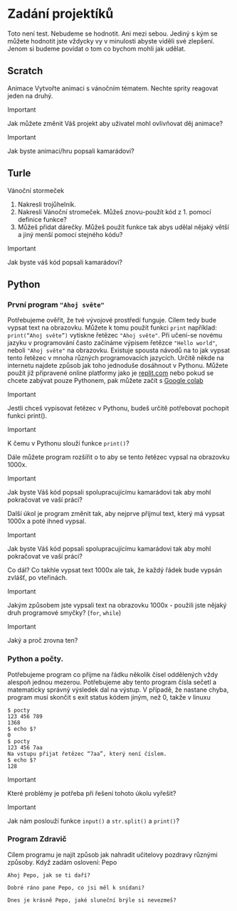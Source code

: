 # Zadání projektíků
Toto není test. Nebudeme se hodnotit. Ani mezi sebou. Jediný s kým se můžete hodnotit jste vždycky vy v minulosti abyste viděli své zlepšení. Jenom si budeme povídat o tom co bychom mohli jak udělat.

## Scratch
Animace
Vytvořte animaci s vánočním tématem.
Nechte sprity reagovat jeden na druhý.

> [!Important]
> Jak můžete změnit Váš projekt aby uživatel mohl ovlivňovat děj animace?

> [!Important]
> Jak byste animaci/hru popsali kamarádovi?

## Turle
Vánoční stormeček
1. Nakresli trojůhelník.
2. Nakresli Vánoční stromeček. Můžeš znovu-použít  kód z 1. pomocí definice funkce?
3. Můžeš přidat dárečky. Můžeš použít funkce tak abys udělal nějaký větší a jiný menší pomocí stejného kódu?
   
> [!Important]
> Jak byste váš kód popsali kamarádovi?

## Python
### První program `"Ahoj světe"`
Potřebujeme ověřit, že tvé vývojové prostředí funguje. Cílem tedy bude vypsat text na obrazovku. Můžete k tomu použít funkci `print` například: `print(“Ahoj světe”)` vytiskne řetězec `"Ahoj světe"`. Při učení-se novému jazyku v programování často začínáme výpisem řetězce `"Hello world"`, neboli `"Ahoj světe"` na obrazovku. Existuje spousta návodů na to jak vypsat tento řetězec v mnoha různých programovacích jazycích. Určitě někde na internetu najdete způsob jak toho jednoduše dosáhnout v Pythonu. Můžete použít již připravené online platformy jako je 
[replit.com](replit.com) nebo pokud se chcete zabývat pouze Pythonem, pak můžete začít s [Google colab](https://colab.research.google.com/)

> [!Important]
> Jestli chceš vypisovat řetězec v Pythonu, budeš určitě potřebovat pochopit funkci print().

> [!Important]
> K čemu v Pythonu slouží funkce `print()`?

Dále můžete program rozšířit o to aby se tento řetězec vypsal na obrazovku 1000x.

> [!Important]
>Jak byste Váš kód popsali spolupracujícímu kamarádovi tak aby mohl pokračovat ve vaší práci?

Další úkol je program změnit tak, aby nejprve přijmul text, který má vypsat 1000x a poté ihned vypsal.

> [!Important]
> Jak byste Váš kód popsali spolupracujícímu kamarádovi tak aby mohl pokračovat ve vaší práci?

Co dál? Co takhle vypsat text 1000x ale tak, že každý řádek bude vypsán zvlášť, po vteřinách.

> [!Important]
> Jakým způsobem jste vypsali text na obrazovku 1000x - použili jste nějaký druh programové smyčky? (`for`, `while`)
 
> [!Important]
> Jaký a proč zrovna ten?

### Python a počty.
Potřebujeme program co přijme na řádku několik čísel oddělených vždy alespoň jednou mezerou. Potřebujeme aby tento program čísla sečetl a matematicky správný výsledek dal na výstup.
V případě, že nastane chyba, program musí skončit s exit status kódem jiným, než 0, takže v linuxu
```
$ pocty 
123 456 789
1368
$ echo $?
0
$ pocty
123 456 7aa
Na vstupu přijat řetězec “7aa”, který není číslem.
$ echo $?
128
```

> [!Important]
> Které problémy je potřeba při řešení tohoto úkolu vyřešit?

> [!Important]
> Jak nám poslouží funkce `input()` a `str.split()` a `print()`?

### Program Zdravič
Cílem programu je najít způsob jak nahradit učitelovy pozdravy různými způsoby. Když zadám oslovení: Pepo
```
Ahoj Pepo, jak se ti daří?
```
```
Dobré ráno pane Pepo, co jsi měl k snídani?
```
```
Dnes je krásně Pepo, jaké sluneční brýle si nevezmeš?
```
